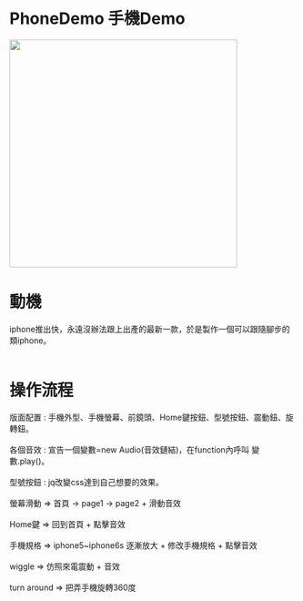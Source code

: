 # PhoneDemo 手機Demo

<img src="https://images.cakeresume.com/NXXav/a0988525938/37e39e5f-73a8-48f3-832f-e2b3612349df.png" style="width: 400px; height: 400px;">

# 動機
iphone推出快，永遠沒辦法跟上出產的最新一款，於是製作一個可以跟隨腳步的類iphone。
<br><br>
# 操作流程
版面配置 : 手機外型、手機螢幕、前鏡頭、Home鍵按鈕、型號按鈕、震動鈕、旋轉鈕。
<br><br>
各個音效 : 宣告一個變數=new Audio(音效鏈結)，在function內呼叫 變數.play()。
<br><br>
型號按鈕 : jq改變css達到自己想要的效果。
<br><br>
螢幕滑動 => 首頁 -> page1 -> page2 + 滑動音效
<br><br>
Home鍵 => 回到首頁 + 點擊音效
<br><br>
手機規格 => iphone5~iphone6s 逐漸放大 + 修改手機規格 + 點擊音效
<br><br>
wiggle => 仿照來電震動 + 音效
<br><br>
turn around => 把弄手機旋轉360度

